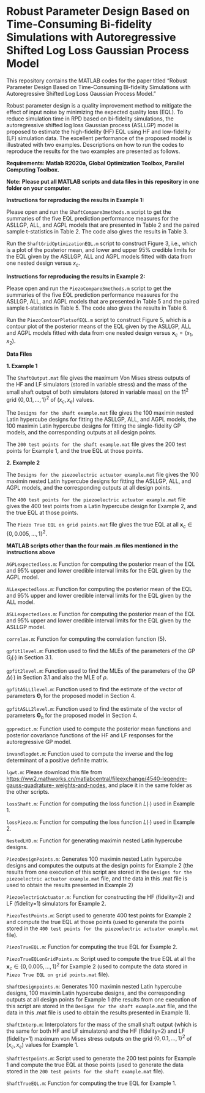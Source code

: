 # Robust Parameter Design Based on Time-Consuming Bi-fidelity Simulations with Autoregressive Shifted Log Loss Gaussian Process Model

This repository contains the MATLAB codes for the paper titled “Robust Parameter Design Based on Time-Consuming Bi-fidelity Simulations with Autoregressive Shifted Log Loss Gaussian Process Model.”

Robust parameter design is a quality improvement method to mitigate the effect of input noise by minimizing the expected quality loss (EQL). To reduce simulation time in RPD based on bi-fidelity simulations, the autoregressive shifted log loss Gaussian process (ASLLGP) model is proposed to estimate the high-fidelity (HF) EQL using HF and low-fidelity (LF) simulation data. The excellent performance of the proposed model is illustrated with two examples. Descriptions on how to run the codes to reproduce the results for the two examples are presented as follows. 

**Requirements: Matlab R2020a, Global Optimization Toolbox, Parallel Computing Toolbox.**

**Note: Please put all MATLAB scripts and data files in this repository in one folder on your computer.**

**Instructions for reproducing the results in Example 1:**

Please open and run the `ShaftCompare3methods.m` script to get the summaries of the five EQL prediction performance measures for the ASLLGP, ALL, and AGPL models that are presented in Table 2 and the paired sample t-statistics in Table 2. The code also gives the results in Table 3.

Run the `ShaftGridOptimizationEQL.m` script to construct Figure 3, i.e., which is a plot of the posterior mean, and lower and upper 95% credible limits for the EQL given by the ASLLGP, ALL and AGPL models fitted with data from one nested design versus $`x_c`$.

**Instructions for reproducing the results in Example 2:**

Please open and run the `PiezoCompare3methods.m` script to get the summaries of the five EQL prediction performance measures for the ASLLGP, ALL, and AGPL models that are presented in Table 5 and the paired sample t-statistics in Table 5. The code also gives the results in Table 6.

Run the `PiezoContourPlotsofEQL.m` script to construct Figure 5, which is a contour plot of the posterior means of the EQL given by the ASLLGP, ALL and AGPL models fitted with data from one nested design versus $`\mathbf{x}_c=(x_1,x_2)`$.

**Data Files**

**1.	Example 1**

The `ShaftOutput.mat` file gives the maximum Von Mises stress outputs of the HF and LF simulators (stored in variable stress) and the mass of the small shaft output of both simulators (stored in variable mass) on the $`{11}^2`$ grid $`{\{0,0.1,…,1}\}^2`$ of $`(x_c,x_e)`$ values.

The `Designs for the shaft example.mat` file gives the 100 maximin nested Latin hypercube designs for fitting the ASLLGP, ALL, and AGPL models, the 100 maximin Latin hypercube designs for fitting the single-fidelity GP models, and the corresponding outputs at all design points.

The `200 test points for the shaft example.mat` file  gives the 200 test points for Example 1, and the true EQL at those points.

**2.	Example 2**

The `Designs for the piezoelectric actuator example.mat` file gives the 100 maximin nested Latin hypercube designs for fitting the ASLLGP, ALL, and AGPL models, and the corresponding outputs at all design points.

The `400 test points for the piezoelectric actuator example.mat` file gives the 400 test points from a Latin hypercube design for Example 2, and the true EQL at those points.

The `Piezo True EQL on grid points.mat` file gives the true EQL at all $`\mathbf{x}_c\in{\{0,0.005,…,1}\}^2`$.

**MATLAB scripts other than the four main .m files mentioned in the instructions above**

`AGPLexpectedloss.m`: Function for computing the posterior mean of the EQL and 95% upper and lower credible interval limits for the EQL given by the AGPL model.

`ALLexpectedloss.m`: Function for computing the posterior mean of the EQL and 95% upper and lower credible interval limits for the EQL given by the ALL model.

`ASLLexpectedloss.m`: Function for computing the posterior mean of the EQL and 95% upper and lower credible interval limits for the EQL given by the ASLLGP model.

`correlax.m`: Function for computing the correlation function (5).

`gpfit1level.m`: Function used to find the MLEs of the parameters of the GP $`G_l (∙)`$ in Section 3.1.

`gpfit2level.m`: Function used to find the MLEs of the parameters of the GP $`\Delta(∙)`$ in Section 3.1 and also the MLE of $`\rho`$.

`gpfitASLL1level.m`: Function used to find the estimate of the vector of parameters $`\mathbf{\Theta}_l`$ for the proposed model in Section 4.

`gpfitASLL2level.m`: Function used to find the estimate of the vector of parameters $`\mathbf{\Theta}_h`$ for the proposed model in Section 4.

`gppredict.m`: Function used to compute the posterior mean functions and posterior covariance functions of the HF and LF responses for the autoregressive GP model.  
  
`invandlogdet.m`: Function used to compute the inverse and the log determinant of a positive definite matrix.

`lgwt.m`:	Please	download	this	file	from [https://ww2.mathworks.cn/matlabcentral/fileexchange/4540-legendre-gauss-quadrature- weights-and-nodes](url), and place it in the same folder as the other scripts.

`lossShaft.m`: Function for computing the loss function  $`L (∙)`$ used in Example 1.

`lossPiezo.m`: Function for computing the loss function $`L (∙)`$ used in Example 2.

`NestedLHD.m`: Function for generating maximin nested Latin hypercube designs.

`PiezoDesignPoints.m`: Generates 100 maximin nested Latin hypercube designs and computes the outputs at the design points for Example 2 (the results from one execution of this script are stored in the `Designs for the piezoelectric actuator example.mat` file, and the data in this .mat file is used to obtain the results presented in Example 2)

`PiezoelectricActuator.m`: Function for constructing the HF (fidelity=2) and LF (fidelity=1) simulators for Example 2.

`PiezoTestPoints.m`: Script used to generate 400 test points for Example 2 and compute the true EQL at those points (used to generate the points stored in the `400 test points for the piezoelectric actuator example.mat` file).

`PiezoTrueEQL.m`: Function for computing the true EQL for Example 2.

`PiezoTrueEQLonGridPoints.m`: Script used to compute the true EQL at all the $`\mathbf{x}_c\in{\{0,0.005,…,1}\}^2`$ for Example 2 (used to compute the data stored in `Piezo True EQL on grid points.mat` file).

`ShaftDesignpoints.m`: Generates 100 maximin nested Latin hypercube designs, 100 maximin Latin hypercube designs, and the corresponding outputs at all design points for Example 1 (the results from one execution of this script are stored in the `Designs for the shaft example.mat` file, and the data in this .mat file is used to obtain the results presented in Example 1).

`ShaftInterp.m`:  Interpolators for the mass of the small shaft output (which is the same for both HF and LF simulators) and the HF (fidelity=2) and LF (fidelity=1) maximum von Mises stress outputs on the grid $`{\{0,0.1,…,1}\}^2`$ of $`(x_c,x_e)`$ values for Example 1.

`ShaftTestpoints.m`: Script used to generate the 200 test points for Example 1 and compute the true EQL at those points (used to generate the data stored in the
 `200 test points for the shaft example.mat` file).

`ShaftTrueEQL.m`: Function for computing the true EQL for Example 1.
